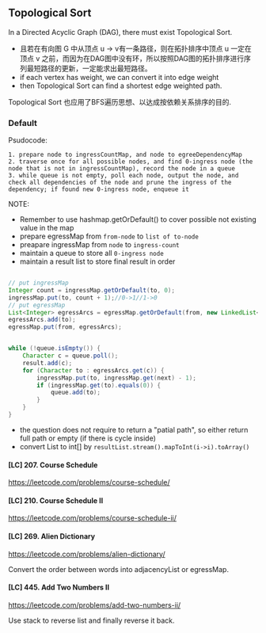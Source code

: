 ## Topological Sort

In a Directed Acyclic Graph (DAG), there must exist Topological Sort. 
 - 且若在有向图 G 中从顶点 u -> v有一条路径，则在拓扑排序中顶点 u 一定在顶点 v 之前，而因为在DAG图中没有环，所以按照DAG图的拓扑排序进行序列最短路径的更新，一定能求出最短路径。
 - if each vertex has weight, we can convert it into edge weight
 - then Topological Sort can find a shortest edge weighted path.

Topological Sort 也应用了BFS遍历思想、以达成按依赖关系排序的目的.

### Default
Psudocode:
```
1. prepare node to ingressCountMap, and node to egreeDependencyMap
2. traverse once for all possible nodes, and find 0-ingress node (the node that is not in ingressCountMap), record the node in a queue
3. while queue is not empty, poll each node, output the node, and check all dependencies of the node and prune the ingress of the dependency; if found new 0-ingress node, enqueue it
```

NOTE:
- Remember to use hashmap.getOrDefault() to cover possible not existing value in the map
- prepare egressMap from `from-node` to `list of to-node`
- preapare ingressMap from `node` to `ingress-count`
- maintain a queue to store all `0-ingress node` 
- maintain a result list to store final result in order

```java

// put ingressMap
Integer count = ingressMap.getOrDefault(to, 0);
ingressMap.put(to, count + 1);//0->1//1->0
// put egressMap
List<Integer> egressArcs = egressMap.getOrDefault(from, new LinkedList<>());
egressArcs.add(to);
egressMap.put(from, egressArcs);


while (!queue.isEmpty()) {
    Character c = queue.poll();
    result.add(c);
    for (Character to : egressArcs.get(c)) {
        ingressMap.put(to, ingressMap.get(next) - 1);
        if (ingressMap.get(to).equals(0)) {
            queue.add(to);
        }
    }
}
```

- the question does not require to return a "patial path", so either return full path or empty (if there is cycle inside)
- convert List<Integer> to int[] by `resultList.stream().mapToInt(i->i).toArray()`

#### [LC] 207. Course Schedule
https://leetcode.com/problems/course-schedule/

#### [LC] 210. Course Schedule II
https://leetcode.com/problems/course-schedule-ii/

#### [LC] 269. Alien Dictionary
https://leetcode.com/problems/alien-dictionary/

Convert the order between words into adjacencyList or egressMap.

#### [LC] 445. Add Two Numbers II
https://leetcode.com/problems/add-two-numbers-ii/

Use stack to reverse list and finally reverse it back.